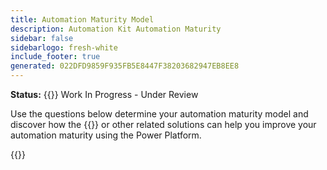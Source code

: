 ```yaml
---
title: Automation Maturity Model
description: Automation Kit Automation Maturity
sidebar: false
sidebarlogo: fresh-white
include_footer: true
generated: 022DFD9859F935FB5E8447F38203682947EB8EE8
---
```


**Status:** {{<externalImage src="https://github.githubassets.com/images/icons/emoji/unicode/1f6a7.png" size="16x16" text="Construction Icon">}} Work In Progress - Under Review

Use the questions below determine your automation maturity model and discover how the {{<product-name>}} or other related solutions can help you improve your automation maturity using the Power Platform.

{{<questions name="automation-maturity-model.json" completed="" showNavigationButtons=false >}}
